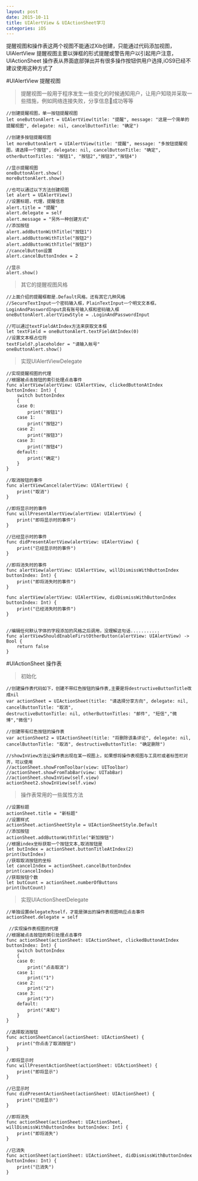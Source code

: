 ```yaml
---
layout: post
date: 2015-10-11
title: UIAlertView & UIActionSheet学习
categories: iOS
---
```


提醒视图和操作表这两个视图不能通过Xib创建，只能通过代码添加视图，UIAlertView 提醒视图主要以弹框的形式提醒或警告用户以引起用户注意，UIActionSheet 操作表从界面底部弹出并有很多操作按钮供用户选择,iOS9已经不建议使用这种方式了

#UIAlertView 提醒视图

>提醒视图一般用于程序发生一些变化的时候通知用户，让用户知晓并采取一些措施，例如网络连接失败，分享信息成功等等

	//创建提醒视图，单一按钮提醒视图
	let oneButtonAlert = UIAlertView(title: "提醒", message: "这是一个简单的提醒视图", delegate: nil, cancelButtonTitle: "确定")
	
	//创建多按钮提醒视图
	let moreButtonAlert = UIAlertView(title: "提醒", message: "多按钮提醒视图，请选择一个按钮", delegate: nil, cancelButtonTitle: "确定", otherButtonTitles: "按钮1", "按钮2","按钮3","按钮4")
	
	//显示提醒视图
	oneButtonAlert.show()
	moreButtonAlert.show()

	//也可以通过以下方法创建视图
	let alert = UIAlertView()
	//设置标题，代理，提醒信息
	alert.title = "提醒"
	alert.delegate = self
	alert.message = "另外一种创建方式"
	//添加按钮
	alert.addButtonWithTitle("按钮1")
	alert.addButtonWithTitle("按钮2")
	alert.addButtonWithTitle("按钮3")
	//cancelButton设置
	alert.cancelButtonIndex = 2
	
	//显示
	alert.show()
	
>其它的提醒视图风格
	
	//上面介绍的提醒框都是.Default风格，还有其它几种风格
	//SecureTextInput一个密码输入框，PlainTextInput一个明文文本框，LoginAndPasswordInput具有账号输入框和密码输入框
	oneButtonAlert.alertViewStyle = .LoginAndPasswordInput
	
	//可以通过textFieldAtIndex方法来获取文本框
	let textField = oneButtonAlert.textFieldAtIndex(0)
	//设置文本框占位符
	textField?.placeholder = "请输入帐号"
	oneButtonAlert.show()
	
>实现UIAlertViewDelegate

    //实现提醒视图的代理
    //根据被点击按钮的索引处理点击事件
    func alertView(alertView: UIAlertView, clickedButtonAtIndex buttonIndex: Int) {
        switch buttonIndex
        {
        case 0:
            print("按钮1")
        case 1:
            print("按钮2")
        case 2:
            print("按钮3")
        case 3:
            print("按钮4")
        default:
            print("确定")
        }
    }
    
    //取消按钮的事件
    func alertViewCancel(alertView: UIAlertView) {
        print("取消")
    }
    
    //即将显示时的事件
    func willPresentAlertView(alertView: UIAlertView) {
        print("即将显示时的事件")
    }
    
    //已经显示时的事件
    func didPresentAlertView(alertView: UIAlertView) {
        print("已经显示时的事件")
    }
    
    //即将消失时的事件
    func alertView(alertView: UIAlertView, willDismissWithButtonIndex buttonIndex: Int) {
        print("即将消失时的事件")
    }
    
    func alertView(alertView: UIAlertView, didDismissWithButtonIndex buttonIndex: Int) {
        print("已经消失时的事件")
    }
    
    
    //编辑任何默认字体的字段添加的风格之后调用，没理解这句话...........
    func alertViewShouldEnableFirstOtherButton(alertView: UIAlertView) -> Bool {
        return false
    }

#UIActionSheet 操作表

>初始化

	//创建操作表代码如下，创建不带红色按钮的操作表,主要是将destructiveButtonTitle改成nil
	var actionSheet = UIActionSheet(title: "请选择分享方向", delegate: nil, cancelButtonTitle: "取消", 
	destructiveButtonTitle: nil, otherButtonTitles: "邮件", "短信","微博","微信")
	
	//创建带有红色按钮的操作表
	var actionSheet2 = UIActionSheet(title: "将删除该条评论", delegate: nil, cancelButtonTitle: "取消", destructiveButtonTitle: "确定删除")

	//showInView方法让操作表出现在某一视图上，如果想将操作表视图与工具栏或者标签栏对齐，可以使用
	//actionSheet.showFromToolbar(view: UIToolbar)
	//actionSheet.showFromTabBar(view: UITabBar)
	//actionSheet.showInView(self.view)
	actionSheet2.showInView(self.view)
	
>操作表常用的一些属性方法

	//设置标题
	actionSheet.title = "新标题"
	//设置样式
	actionSheet.actionSheetStyle = UIActionSheetStyle.Default
	//添加按钮
	actionSheet.addButtonWithTitle("新加按钮")
	//根据index坐标获取一个按钮文本,取消按钮是
	let butIndex = actionSheet.buttonTitleAtIndex(2)
	print(butIndex)
	//获取取消按钮的坐标
	let cancelIndex = actionSheet.cancelButtonIndex
	print(cancelIndex)
	//获取按钮个数
	let butCount = actionSheet.numberOfButtons
	print(butCount)
	
>实现UIActionSheetDelegate

	//单独设置delegate为self，才能是弹出的操作表视图响应点击事件
	actionSheet.delegate = self
	
	 //实现操作表视图的代理
    //根据被点击按钮的索引处理点击事件
    func actionSheet(actionSheet: UIActionSheet, clickedButtonAtIndex buttonIndex: Int) {
        switch buttonIndex
        {
        case 0:
            print("点击取消")
        case 1:
            print("1")
        case 2:
            print("2")
        case 3:
            print("3")
        default:
            print("未知")
        }
    }
    
    //选择取消按钮
    func actionSheetCancel(actionSheet: UIActionSheet) {
        print("你点击了取消按钮")
    }
    
    //即将显示时
    func willPresentActionSheet(actionSheet: UIActionSheet) {
        print("即将显示")
    }
    
    //已显示时
    func didPresentActionSheet(actionSheet: UIActionSheet) {
        print("已经显示")
    }
    
    //即将消失
    func actionSheet(actionSheet: UIActionSheet, willDismissWithButtonIndex buttonIndex: Int) {
        print("即将消失")
    }
    
    //已消失
    func actionSheet(actionSheet: UIActionSheet, didDismissWithButtonIndex buttonIndex: Int) {
        print("已消失")
    }
    
    
